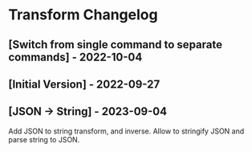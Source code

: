 # Transform Changelog

## [Switch from single command to separate commands] - 2022-10-04

## [Initial Version] - 2022-09-27

## [JSON -> String] - 2023-09-04

Add JSON to string transform, and inverse. Allow to stringify JSON and parse string to JSON.